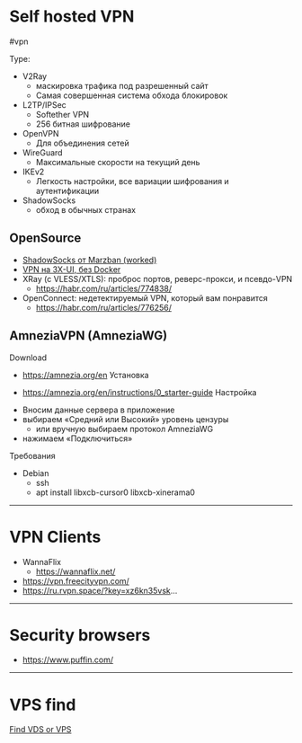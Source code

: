 # Self hosted VPN
#vpn

Type:
- V2Ray
	- маскировка трафика под разрешенный сайт
	- Самая совершенная система обхода блокировок
- L2TP/IPSec
	- Softether VPN
	- 256 битная шифрование
- OpenVPN
	- Для объединения сетей
- WireGuard
	- Максимальные скорости на текущий день
- IKEv2
	- Легкость настройки, все вариации шифрования и аутентификации
- ShadowSocks
	- обход в обычных странах

## OpenSource
- [ShadowSocks от Marzban (worked)](ShadowSocks%20от%20Marzban%20(worked).md)
- [VPN на 3X-UI, без Docker](obsidian://open?vault=Obsidian%20Vault&file=VPN%20%D0%BD%D0%B0%203X-UI%2C%20%D0%B1%D0%B5%D0%B7%20Docker)
- XRay (с VLESS/XTLS): проброс портов, реверс-прокси, и псевдо-VPN
	- https://habr.com/ru/articles/774838/
- OpenConnect: недетектируемый VPN, который вам понравится
	- https://habr.com/ru/articles/776256/

## AmneziaVPN (AmneziaWG)
Download
- https://amnezia.org/en
Установка
* https://amnezia.org/en/instructions/0_starter-guide
Настройка
- Вносим данные сервера в приложение
- выбираем «Средний или Высокий» уровень цензуры
	- или вручную выбираем протокол AmneziaWG
- нажимаем «Подключиться»

Требования
- Debian
	- ssh
	- apt install libxcb-cursor0 libxcb-xinerama0

---
# VPN Clients
-  WannaFlix
	- https://wannaflix.net/
- https://vpn.freecityvpn.com/
- https://ru.rvpn.space/?key=xz6kn35vsk...


---
# Security browsers
- https://www.puffin.com/



---
# VPS find

[Find VDS or VPS](Find%20VDS%20or%20VPS.md)